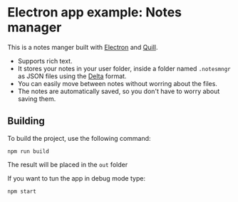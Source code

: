 # Electron app example: Notes manager

This is a notes manger built with [Electron](https://www.electronjs.org/) and [Quill](https://quilljs.com/).

 -  Supports rich text.
 - It stores your notes in your user folder, inside a folder named `.notesmngr` as JSON files using the [Delta](https://quilljs.com/docs/delta/) format.
 -  You can easily move between notes without worring about the files.
 -  The notes are automatically saved, so you don't have to worry about saving them.

## Building

To build the project, use the following command:

```
npm run build
```

The result will be placed in the `out` folder

If you want to tun the app in debug mode type:

```
npm start
```
